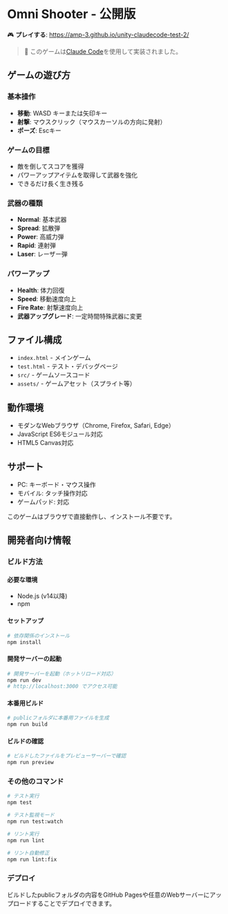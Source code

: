 # Omni Shooter - 公開版

🎮 **プレイする**: https://amp-3.github.io/unity-claudecode-test-2/

> 🤖 このゲームは[Claude Code](https://claude.ai/code)を使用して実装されました。

## ゲームの遊び方

### 基本操作
- **移動**: WASD キーまたは矢印キー
- **射撃**: マウスクリック（マウスカーソルの方向に発射）
- **ポーズ**: Escキー

### ゲームの目標
- 敵を倒してスコアを獲得
- パワーアップアイテムを取得して武器を強化
- できるだけ長く生き残る

### 武器の種類
- **Normal**: 基本武器
- **Spread**: 拡散弾
- **Power**: 高威力弾
- **Rapid**: 連射弾
- **Laser**: レーザー弾

### パワーアップ
- **Health**: 体力回復
- **Speed**: 移動速度向上
- **Fire Rate**: 射撃速度向上
- **武器アップグレード**: 一定時間特殊武器に変更

## ファイル構成

- `index.html` - メインゲーム
- `test.html` - テスト・デバッグページ
- `src/` - ゲームソースコード
- `assets/` - ゲームアセット（スプライト等）

## 動作環境

- モダンなWebブラウザ（Chrome, Firefox, Safari, Edge）
- JavaScript ES6モジュール対応
- HTML5 Canvas対応

## サポート

- PC: キーボード・マウス操作
- モバイル: タッチ操作対応
- ゲームパッド: 対応

このゲームはブラウザで直接動作し、インストール不要です。

## 開発者向け情報

### ビルド方法

#### 必要な環境
- Node.js (v14以降)
- npm

#### セットアップ
```bash
# 依存関係のインストール
npm install
```

#### 開発サーバーの起動
```bash
# 開発サーバーを起動（ホットリロード対応）
npm run dev
# http://localhost:3000 でアクセス可能
```

#### 本番用ビルド
```bash
# publicフォルダに本番用ファイルを生成
npm run build
```

#### ビルドの確認
```bash
# ビルドしたファイルをプレビューサーバーで確認
npm run preview
```

### その他のコマンド
```bash
# テスト実行
npm test

# テスト監視モード
npm run test:watch

# リント実行
npm run lint

# リント自動修正
npm run lint:fix
```

### デプロイ
ビルドしたpublicフォルダの内容をGitHub Pagesや任意のWebサーバーにアップロードすることでデプロイできます。